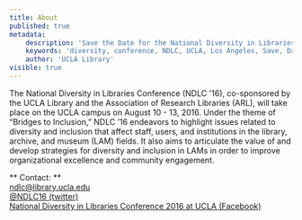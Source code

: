 ```yaml
---
title: About
published: true
metadata:
    description: 'Save the Date for the National Diversity in Libraries Conference (NDLC) 2016 UCLA, Los Angeles, California where library staff discuss issues relating to diversity.'
    keywords: 'diversity, conference, NDLC, UCLA, Los Angeles, Save, Date, national, 2016, what is diversity, diversity committee, housing, cost, venue, rates'
    author: 'UCLA Library'
visible: true
---
```


The National Diversity in Libraries Conference (NDLC '16), co-sponsored by the UCLA Library and the Association of Research Libraries (ARL), will take place on the UCLA campus on August 10 - 13, 2016. Under the theme of “Bridges to Inclusion,” NDLC ’16 endeavors to highlight issues related to diversity and inclusion that affect staff, users, and institutions in the library, archive, and museum (LAM) fields. It also aims to articulate the value of and develop strategies for diversity and inclusion in LAMs in order to improve organizational excellence and community engagement.

** Contact: **
<br />
<a href="mailto:ndlc@library.ucla.edu">ndlc@library.ucla.edu</a><br />
<a href="https://twitter.com/ndlc16">@NDLC16 (twitter)</a><br />
<a href="https://www.facebook.com/ndlc16/">National Diversity in Libraries Conference 2016 at UCLA (Facebook)</a><br >

